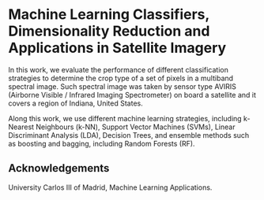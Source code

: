 # Machine Learning Classifiers, Dimensionality Reduction and Applications in Satellite Imagery

In this work, we evaluate the performance of different classification
strategies to determine the crop type of a set of pixels in a multiband spectral image.
Such spectral image was taken by sensor type AVIRIS (Airborne Visible / Infrared
Imaging Spectrometer) on board a satellite and it covers a region of Indiana, United
States.

Along this work, we use different machine learning strategies,
including k-Nearest Neighbours (k-NN), Support Vector
Machines (SVMs), Linear Discriminant Analysis (LDA), Decision Trees, and ensemble methods such as boosting and bagging, including Random Forests (RF).

## Acknowledgements

University Carlos III of Madrid, Machine Learning Applications.
